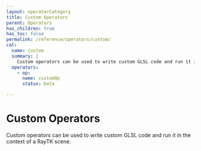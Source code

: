 ```yaml
---
layout: operatorCategory
title: Custom Operators
parent: Operators
has_children: true
has_toc: false
permalink: /reference/operators/custom/
cat:
  name: custom
  summary: |
    Custom operators can be used to write custom GLSL code and run it in the context of a RayTK scene.
  operators:
    - op:
      name: customOp
      status: beta

---
```


# Custom Operators

Custom operators can be used to write custom GLSL code and run it in the context of a RayTK scene.
